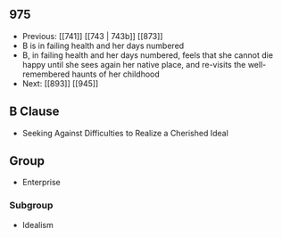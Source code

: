 ## 975
- Previous: [[741]] [[743 | 743b]] [[873]] 
- B is in failing health and her days numbered
- B, in failing health and her days numbered, feels that she cannot die happy until she sees again her native place, and re-visits the well-remembered haunts of her childhood
- Next: [[893]] [[945]] 

## B Clause
- Seeking Against Difficulties to Realize a Cherished Ideal

## Group
- Enterprise

### Subgroup
- Idealism

